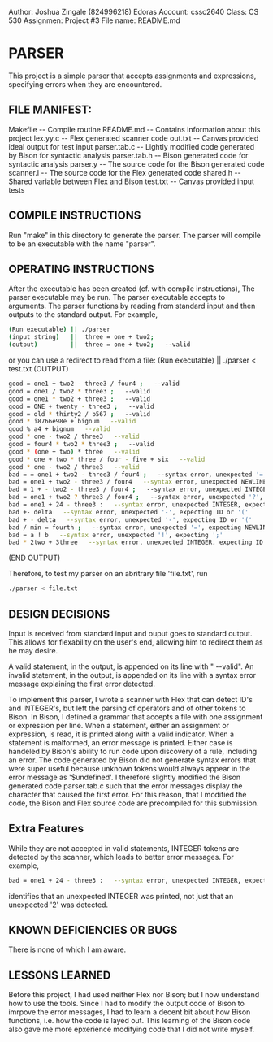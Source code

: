 Author: Joshua Zingale (824996218)
Edoras Account: cssc2640
Class: CS 530
Assignmen: Project #3
File name: README.md

# PARSER
This project is a simple parser that accepts assignments and expressions,
specifying errors when they are encountered.

## FILE MANIFEST:
Makefile -- Compile routine
README.md -- Contains information about this project
lex.yy.c -- Flex generated scanner code
out.txt -- Canvas provided ideal output for test input
parser.tab.c -- Lightly modified code generated by Bison for syntactic analysis
parser.tab.h -- Bison generated code for syntactic analysis
parser.y -- The source code for the Bison generated code
scanner.l -- The source code for the Flex generated code
shared.h -- Shared variable between Flex and Bison
test.txt -- Canvas provided input tests

## COMPILE INSTRUCTIONS
Run "make" in this directory to generate the parser.
The parser will compile to be an executable with the name "parser".

## OPERATING INSTRUCTIONS
After the executable has been created (cf. with compile instructions),
The parser executable may be run. The parser executable accepts to arguments.
The parser functions by reading from standard input and then outputs to the
standard output. For example,
```bash
(Run executable) || ./parser 
(input string)   ||  three = one + two2;
(output)         ||  three = one + two2;   --valid
```

or you can use a redirect to read from a file:
(Run executable) || ./parser < test.txt 
(OUTPUT)
```bash
good = one1 + two2 - three3 / four4 ;   --valid
good = one1 / two2 * three3 ;   --valid
good = one1 * two2 + three3 ;   --valid
good = ONE + twenty - three3 ;   --valid
good = old * thirty2 / b567 ;   --valid
good * i8766e98e + bignum   --valid
good % a4 + bignum   --valid
good * one - two2 / three3   --valid
good = four4 * two2 * three3 ;   --valid
good * (one + two) * three   --valid
good * one + two * three / four - five + six   --valid
good * one - two2 / three3   --valid
bad = = one1 + two2 - three3 / four4 ;   --syntax error, unexpected '=', expecting ID or '('
bad = one1 + two2 - three3 / four4   --syntax error, unexpected NEWLINE, expecting ';'
bad = 1 + - two2 - three3 / four4 ;   --syntax error, unexpected INTEGER, expecting ID or '('
bad = one1 + two2 ? three3 / four4 ;   --syntax error, unexpected '?', expecting ';'
bad = one1 + 24 - three3 :   --syntax error, unexpected INTEGER, expecting ID or '('
bad +- delta   --syntax error, unexpected '-', expecting ID or '('
bad + - delta   --syntax error, unexpected '-', expecting ID or '('
bad / min = fourth ;   --syntax error, unexpected '=', expecting NEWLINE
bad = a ! b   --syntax error, unexpected '!', expecting ';'
bad * 2two + 3three   --syntax error, unexpected INTEGER, expecting ID or '('
```
(END OUTPUT)

Therefore, to test my parser on an abritrary file 'file.txt', run
```bash
./parser < file.txt
```

## DESIGN DECISIONS
Input is received from standard input and ouput goes to standard output.
This allows for flexability on the user's end, allowing him to redirect them
as he may desire.

A valid statement, in the output, is appended on its line with "   --valid".
An invalid statement, in the output, is appended on its line with a syntax error message
explaining the first error detected.

To implement this parser, I wrote a scanner with Flex that can detect ID's and INTEGER's,
but left the parsing of operators and of other tokens to Bison.
In Bison, I defined a grammar that accepts a file with one assignment or expression per line.
When a statement, either an assignment or expression, is read, it is printed along with a valid indicator.
When a statement is malformed, an error message is printed.
Either case is handeled by Bison's ability to run code upon discovery of a rule, including an error.
The code generated by Bison did not generate syntax errors that were super useful
because unknown tokens would always appear in the error message as '$undefined'.
I therefore slightly modified the Bison generated code parser.tab.c such that the error messages
display the character that caused the first error.
For this reason, that I modified the code, the Bison and Flex source code are precompiled for this submission.

## Extra Features
While they are not accepted in valid statements, INTEGER tokens are detected by the scanner,
which leads to better error messages. For example,
```bash
bad = one1 + 24 - three3 :   --syntax error, unexpected INTEGER, expecting ID or '('
```
identifies that an unexpected INTEGER was printed, not just that an unexpected '2' was detected.


## KNOWN DEFICIENCIES OR BUGS
There is none of which I am aware.

## LESSONS LEARNED
Before this project, I had used neither Flex nor Bison; but I now understand how to use the tools.
Since I had to modify the output code of Bison to imrpove the error messages,
I had to learn a decent bit about how Bison functions, i.e. how the code is layed out.
This learning of the Bison code also gave me more epxerience modifying code that I did not write myself.
